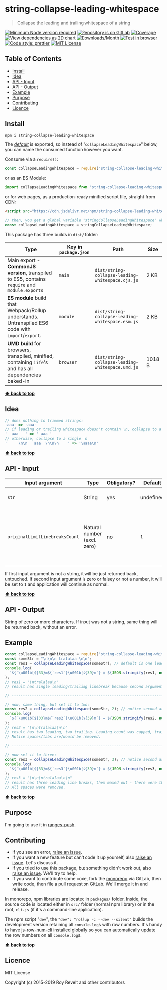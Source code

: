 # string-collapse-leading-whitespace

> Collapse the leading and trailing whitespace of a string

[![Minimum Node version required][node-img]][node-url]
[![Repository is on GitLab][gitlab-img]][gitlab-url]
[![Coverage][cov-img]][cov-url]
[![View dependencies as 2D chart][deps2d-img]][deps2d-url]
[![Downloads/Month][downloads-img]][downloads-url]
[![Test in browser][runkit-img]][runkit-url]
[![Code style: prettier][prettier-img]][prettier-url]
[![MIT License][license-img]][license-url]

## Table of Contents

- [Install](#install)
- [Idea](#idea)
- [API - Input](#api---input)
- [API - Output](#api---output)
- [Example](#example)
- [Purpose](#purpose)
- [Contributing](#contributing)
- [Licence](#licence)

## Install

```bash
npm i string-collapse-leading-whitespace
```

The [_default_](https://exploringjs.com/es6/ch_modules.html#_default-exports-one-per-module) is exported, so instead of "`collapseLeadingWhitespace`" below, you can name the consumed function however you want.

Consume via a `require()`:

```js
const collapseLeadingWhitespace = require("string-collapse-leading-whitespace");
```

or as an ES Module:

```js
import collapseLeadingWhitespace from "string-collapse-leading-whitespace";
```

or for web pages, as a production-ready minified script file, straight from CDN:

```html
<script src="https://cdn.jsdelivr.net/npm/string-collapse-leading-whitespace/dist/string-collapse-leading-whitespace.umd.js"></script>
```

```js
// then, you get a global variable "stringCollapseLeadingWhitespace" which you consume like this:
const collapseLeadingWhitespace = stringCollapseLeadingWhitespace;
```

This package has three builds in `dist/` folder:

| Type                                                                                                    | Key in `package.json` | Path                                             | Size   |
| ------------------------------------------------------------------------------------------------------- | --------------------- | ------------------------------------------------ | ------ |
| Main export - **CommonJS version**, transpiled to ES5, contains `require` and `module.exports`          | `main`                | `dist/string-collapse-leading-whitespace.cjs.js` | 2 KB   |
| **ES module** build that Webpack/Rollup understands. Untranspiled ES6 code with `import`/`export`.      | `module`              | `dist/string-collapse-leading-whitespace.esm.js` | 2 KB   |
| **UMD build** for browsers, transpiled, minified, containing `iife`'s and has all dependencies baked-in | `browser`             | `dist/string-collapse-leading-whitespace.umd.js` | 1018 B |

**[⬆ back to top](#)**

## Idea

```js
// does nothing to trimmed strings:
'aaa' => 'aaa'
// if leading or trailing whitespace doesn't contain \n, collapse to a single space
'  aaa   ' => ' aaa '
// otherwise, collapse to a single \n
'     \n\n   aaa  \n\n\n    ' => '\naaa\n'
```

**[⬆ back to top](#)**

## API - Input

| Input argument                 | Type                        | Obligatory? | Default   | Description                                                                            |
| ------------------------------ | --------------------------- | ----------- | --------- | -------------------------------------------------------------------------------------- |
| `str`                          | String                      | yes         | undefined | Source string to work on                                                               |
| `originalLimitLinebreaksCount` | Natural number (excl. zero) | no          | `1`       | Maximum line breaks that will be put when leading or trailing whitespace contains any. |

If first input argument is not a string, it will be just returned back, untouched.
If second input argument is zero or falsey or not a number, it will be set to `1` and application will continue as normal.

**[⬆ back to top](#)**

## API - Output

String of zero or more characters. If input was not a string, same thing will be returned back, without an error.

## Example

```js
const collapseLeadingWhitespace = require("string-collapse-leading-whitespace");
const someStr = "\n\n\n tralalaa \n\n";
const res1 = collapseLeadingWhitespace(someStr); // default is one leading/trailing line break
console.log(
  `${`\u001b[${33}m${`res1`}\u001b[${39}m`} = ${JSON.stringify(res1, null, 4)}`
);
// res1 = "\ntralalaa\n"
// result has single leading/trailing linebreak because second argument's default is 1.

// -----------------------------------------------------------------------------

// now, same thing, but set it to two:
const res2 = collapseLeadingWhitespace(someStr, 2); // notice second arg set
console.log(
  `${`\u001b[${33}m${`res2`}\u001b[${39}m`} = ${JSON.stringify(res2, null, 4)}`
);
// res2 = "\n\ntralalaa\n\n"
// result has two leading, two trailing. Leading count was capped, trailing reached max anyway. There were two only leading line breaks.
// Notice spaces/tabs are/would be removed.

// -----------------------------------------------------------------------------

// now set it to three:
const res3 = collapseLeadingWhitespace(someStr, 3); // notice second arg set
console.log(
  `${`\u001b[${33}m${`res3`}\u001b[${39}m`} = ${JSON.stringify(res3, null, 4)}`
);
// res3 = "\n\n\ntralalaa\n\n"
// result has three leading line breaks, them maxed out - there were three. There were two trailing linebreaks, allowance was for three. End result - two trailing linebreaks.
// All spaces were removed.
```

**[⬆ back to top](#)**

## Purpose

I'm going to use it in [ranges-push](https://gitlab.com/codsen/codsen/tree/master/packages/ranges-push).

## Contributing

- If you see an error, [raise an issue](<https://gitlab.com/codsen/codsen/issues/new?issue[title]=string-collapse-leading-whitespace%20package%20-%20put%20title%20here&issue[description]=**Which%20package%20is%20this%20issue%20for**%3A%20%0Astring-collapse-leading-whitespace%0A%0A**Describe%20the%20issue%20(if%20necessary)**%3A%20%0A%0A%0A%2Fassign%20%40revelt>).
- If you want a new feature but can't code it up yourself, also [raise an issue](<https://gitlab.com/codsen/codsen/issues/new?issue[title]=string-collapse-leading-whitespace%20package%20-%20put%20title%20here&issue[description]=**Which%20package%20is%20this%20issue%20for**%3A%20%0Astring-collapse-leading-whitespace%0A%0A**Describe%20the%20issue%20(if%20necessary)**%3A%20%0A%0A%0A%2Fassign%20%40revelt>). Let's discuss it.
- If you tried to use this package, but something didn't work out, also [raise an issue](<https://gitlab.com/codsen/codsen/issues/new?issue[title]=string-collapse-leading-whitespace%20package%20-%20put%20title%20here&issue[description]=**Which%20package%20is%20this%20issue%20for**%3A%20%0Astring-collapse-leading-whitespace%0A%0A**Describe%20the%20issue%20(if%20necessary)**%3A%20%0A%0A%0A%2Fassign%20%40revelt>). We'll try to help.
- If you want to contribute some code, fork the [monorepo](https://gitlab.com/codsen/codsen/) via GitLab, then write code, then file a pull request on GitLab. We'll merge it in and release.

In monorepo, npm libraries are located in `packages/` folder. Inside, the source code is located either in `src/` folder (normal npm library) or in the root, `cli.js` (if it's a command-line application).

The npm script "`dev`", the `"dev": "rollup -c --dev --silent"` builds the development version retaining all `console.log`s with row numbers. It's handy to have [js-row-num-cli](https://www.npmjs.com/package/js-row-num-cli) installed globally so you can automatically update the row numbers on all `console.log`s.

**[⬆ back to top](#)**

## Licence

MIT License

Copyright (c) 2015-2019 Roy Revelt and other contributors

[node-img]: https://img.shields.io/node/v/string-collapse-leading-whitespace.svg?style=flat-square&label=works%20on%20node
[node-url]: https://www.npmjs.com/package/string-collapse-leading-whitespace
[gitlab-img]: https://img.shields.io/badge/repo-on%20GitLab-brightgreen.svg?style=flat-square
[gitlab-url]: https://gitlab.com/codsen/codsen/tree/master/packages/string-collapse-leading-whitespace
[cov-img]: https://img.shields.io/badge/coverage-100%25-brightgreen.svg?style=flat-square
[cov-url]: https://gitlab.com/codsen/codsen/tree/master/packages/string-collapse-leading-whitespace
[deps2d-img]: https://img.shields.io/badge/deps%20in%202D-see_here-08f0fd.svg?style=flat-square
[deps2d-url]: http://npm.anvaka.com/#/view/2d/string-collapse-leading-whitespace
[downloads-img]: https://img.shields.io/npm/dm/string-collapse-leading-whitespace.svg?style=flat-square
[downloads-url]: https://npmcharts.com/compare/string-collapse-leading-whitespace
[runkit-img]: https://img.shields.io/badge/runkit-test_in_browser-a853ff.svg?style=flat-square
[runkit-url]: https://npm.runkit.com/string-collapse-leading-whitespace
[prettier-img]: https://img.shields.io/badge/code_style-prettier-ff69b4.svg?style=flat-square
[prettier-url]: https://prettier.io
[license-img]: https://img.shields.io/badge/licence-MIT-51c838.svg?style=flat-square
[license-url]: https://gitlab.com/codsen/codsen/blob/master/LICENSE
